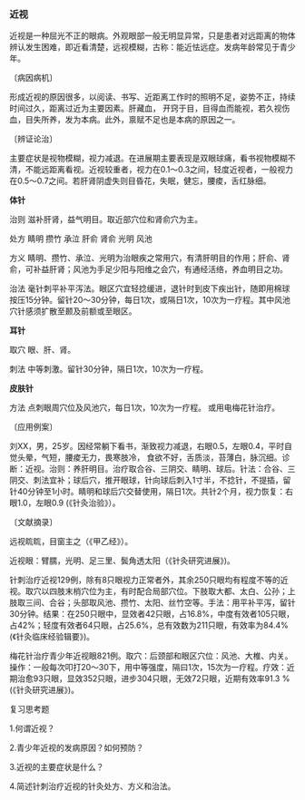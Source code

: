 ### 近视

近视是一种屈光不正的眼病。外观眼部一般无明显异常，只是患者对远距离的物体辨认发生困难，即近看清楚，远视模糊，古称：能近怯远症。发病年龄常见于青少年。

〔病因病机〕

形成近视的原因很多，以阅读、书写、近距离工作时的照明不足，姿势不正，持续时间过久，距离过近为主要因素。肝藏血， 开窍于目，目得血而能视，若久视伤血，目失所养，发为本病。此外，禀赋不足也是本病的原因之一。

〔辨证论治〕

主要症状是视物模糊，视力减退。在进展期主要表现是双眼球痛，看书视物模糊不清，不能远距离看视。近视较重者，视力在0.1〜0.3之间，轻度近视者，一般视力在0.5〜0.7之间。若肝肾阴虚失则目昏花，失眠，健忘，腰痠，舌红脉细。

**体针**

治则  滋补肝肾，益气明目。取近部穴位和肾俞穴为主。

处方  睛明  攒竹  承泣  肝俞  肾俞  光明  风池

方义  睛明、攒竹、承泣、光明为治眼疾之常用穴，有清肝明目的作用；肝俞、肾俞，可补益肝肾；风池为手足少阳与阳维之会穴，有通经活络，养血明目之功。

治法  毫针刺平补平泻法。眼区穴宜轻捻缓进，退针时到皮下疾出针，随即用棉球按压15分钟。留针20〜30分钟，每日1次，或隔日1次，10次为一疗程。其中风池穴针感须扩散至颞及前额或至眼区。

**耳针**

取穴  眼、肝、肾。

刺法  中等刺激。留针30分钟，隔日1次，10次为一疗程。

**皮肤针**

方法  点刺眼周穴位及风池穴，每日1次，10次为一疗程。 或用电梅花针治疗。

〔应用例案〕

刘XX，男，25岁。因经常躺下看书，渐致视力减退，右眼0.5，左眼0.4，平时自觉头晕，气短，腰痠无力，畏寒肢冷， 食欲不好，舌质淡，苔薄白，脉沉细。诊断：近视。治则：养肝明目。治疗取合谷、三阴交、睛明、球后。针法：合谷、三阴交、刺法宜补；球后穴，推开眼球，针向球后刺入1寸半，不捻针，不提插，留针40分钟至1小时。睛明和球后穴交替使用，隔日1次。共针2个月，视力恢复：右眼1.0，左眼0.9 (《针灸治验》）。

〔文献摘录〕

远视䀮䀮，目窗主之（《甲乙经》）。

近视眼：臂臑，光明、足三里、鬓角透太阳（《针灸研究进展》)。

针刺治疗近视129例，除有8只眼视力正常者外，其余250只眼均有程度不等的近视。取穴以四肢末梢穴位为主，有时配合局部穴位。下肢取大都、太白、公孙；上肢取三间、合谷；头部取风池、攒竹、太阳、丝竹空等。手法：用平补平泻，留针30分钟。结果：在250只眼中，显效者42只眼，占16.8%，中度有效者105只眼，占42%；轻度有效者64只眼，占25.6%，总有效数为211只眼，有效率为84.4%(《针灸临床经验辑要》)。

梅花针治疗青少年近视眼821例。取穴：后颈部和眼区穴位：风池、大椎、内关。操作：一般每次叩打20〜30下，用中等强度，隔曰1次，15次为一疗程。疗效：近期治愈93只眼，显效352只眼，进步304只眼，无效72只眼，近期有效率91.3 % (《针灸研究进展》)。

复习思考题

1.何谓近视？

2.青少年近视的发病原因？如何预防？

3.近视的主要症状是什么？

4.简述针刺治疗近视的针灸处方、方义和治法。

